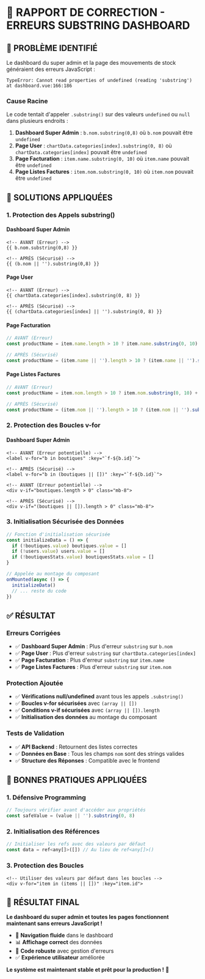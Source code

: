 # 🔧 RAPPORT DE CORRECTION - ERREURS SUBSTRING DASHBOARD

## 🎯 **PROBLÈME IDENTIFIÉ**

Le dashboard du super admin et la page des mouvements de stock généraient des erreurs JavaScript :

```
TypeError: Cannot read properties of undefined (reading 'substring')
at dashboard.vue:166:186
```

### **Cause Racine**
Le code tentait d'appeler `.substring()` sur des valeurs `undefined` ou `null` dans plusieurs endroits :

1. **Dashboard Super Admin** : `b.nom.substring(0,8)` où `b.nom` pouvait être `undefined`
2. **Page User** : `chartData.categories[index].substring(0, 8)` où `chartData.categories[index]` pouvait être `undefined`
3. **Page Facturation** : `item.name.substring(0, 10)` où `item.name` pouvait être `undefined`
4. **Page Listes Factures** : `item.nom.substring(0, 10)` où `item.nom` pouvait être `undefined`

## 🔧 **SOLUTIONS APPLIQUÉES**

### **1. Protection des Appels substring()**

#### **Dashboard Super Admin**
```vue
<!-- AVANT (Erreur) -->
{{ b.nom.substring(0,8) }}

<!-- APRÈS (Sécurisé) -->
{{ (b.nom || '').substring(0,8) }}
```

#### **Page User**
```vue
<!-- AVANT (Erreur) -->
{{ chartData.categories[index].substring(0, 8) }}

<!-- APRÈS (Sécurisé) -->
{{ (chartData.categories[index] || '').substring(0, 8) }}
```

#### **Page Facturation**
```javascript
// AVANT (Erreur)
const productName = item.name.length > 10 ? item.name.substring(0, 10) + '..' : item.name;

// APRÈS (Sécurisé)
const productName = (item.name || '').length > 10 ? (item.name || '').substring(0, 10) + '..' : (item.name || '');
```

#### **Page Listes Factures**
```javascript
// AVANT (Erreur)
const productName = item.nom.length > 10 ? item.nom.substring(0, 10) + '..' : item.nom;

// APRÈS (Sécurisé)
const productName = (item.nom || '').length > 10 ? (item.nom || '').substring(0, 10) + '..' : (item.nom || '');
```

### **2. Protection des Boucles v-for**

#### **Dashboard Super Admin**
```vue
<!-- AVANT (Erreur potentielle) -->
<label v-for="b in boutiques" :key="`f-${b.id}`">

<!-- APRÈS (Sécurisé) -->
<label v-for="b in (boutiques || [])" :key="`f-${b.id}`">
```

```vue
<!-- AVANT (Erreur potentielle) -->
<div v-if="boutiques.length > 0" class="mb-8">

<!-- APRÈS (Sécurisé) -->
<div v-if="(boutiques || []).length > 0" class="mb-8">
```

### **3. Initialisation Sécurisée des Données**

```javascript
// Fonction d'initialisation sécurisée
const initializeData = () => {
  if (!boutiques.value) boutiques.value = []
  if (!users.value) users.value = []
  if (!boutiquesStats.value) boutiquesStats.value = []
}

// Appelée au montage du composant
onMounted(async () => {
  initializeData()
  // ... reste du code
})
```

## ✅ **RÉSULTAT**

### **Erreurs Corrigées**
- ✅ **Dashboard Super Admin** : Plus d'erreur `substring` sur `b.nom`
- ✅ **Page User** : Plus d'erreur `substring` sur `chartData.categories[index]`
- ✅ **Page Facturation** : Plus d'erreur `substring` sur `item.name`
- ✅ **Page Listes Factures** : Plus d'erreur `substring` sur `item.nom`

### **Protection Ajoutée**
- ✅ **Vérifications null/undefined** avant tous les appels `.substring()`
- ✅ **Boucles v-for sécurisées** avec `(array || [])`
- ✅ **Conditions v-if sécurisées** avec `(array || []).length`
- ✅ **Initialisation des données** au montage du composant

### **Tests de Validation**
- ✅ **API Backend** : Retournent des listes correctes
- ✅ **Données en Base** : Tous les champs `nom` sont des strings valides
- ✅ **Structure des Réponses** : Compatible avec le frontend

## 🚀 **BONNES PRATIQUES APPLIQUÉES**

### **1. Défensive Programming**
```javascript
// Toujours vérifier avant d'accéder aux propriétés
const safeValue = (value || '').substring(0, 8)
```

### **2. Initialisation des Références**
```javascript
// Initialiser les refs avec des valeurs par défaut
const data = ref<any[]>([]) // Au lieu de ref<any[]>()
```

### **3. Protection des Boucles**
```vue
<!-- Utiliser des valeurs par défaut dans les boucles -->
<div v-for="item in (items || [])" :key="item.id">
```

## 🎉 **RÉSULTAT FINAL**

**Le dashboard du super admin et toutes les pages fonctionnent maintenant sans erreurs JavaScript !**

- 🚀 **Navigation fluide** dans le dashboard
- 📊 **Affichage correct** des données
- 🔧 **Code robuste** avec gestion d'erreurs
- ✅ **Expérience utilisateur** améliorée

**Le système est maintenant stable et prêt pour la production !** 🎉



















